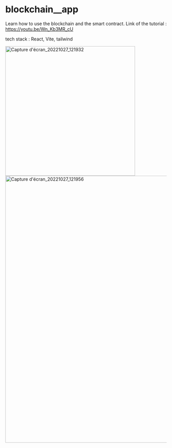 # blockchain__app

Learn how to use the blockchain and the smart contract. Link of the tutorial :  https://youtu.be/Wn_Kb3MR_cU


tech stack : React, Vite, tailwind


<img width="405" alt="Capture d'écran_20221027_121932" src="https://user-images.githubusercontent.com/99366674/198263170-6aeb33f8-ddcf-4123-a6a1-aff734c89b8a.png">

<img width="834" alt="Capture d'écran_20221027_121956" src="https://user-images.githubusercontent.com/99366674/198263201-256258dd-0381-4e0d-ac08-c0c8b1f60570.png">
